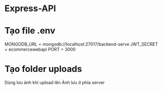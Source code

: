 # Express-API
# Tạo file .env
MONGODB_URL = mongodb://localhost:27017/backend-serve
JWT_SECRET = ecommercewebapi
PORT = 3000
# Tạo folder uploads 
Dùng lưu ảnh khi upload lên
Ảnh lưu ở phía server
